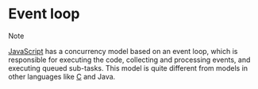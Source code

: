 # Event loop

> [!NOTE]
> [JavaScript][language-javascript] has a concurrency model based on an event loop, which is responsible for executing the code, collecting and processing events, and executing queued sub-tasks. This model is quite different from models in other languages like [C][language-c] and Java.

[language-c]: https://github.com/exercism/v3/blob/main/c/README.md
[language-javascript]: ../../README.md
